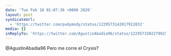 ```yaml
---
date: 'Tue Feb 18 01:07:36 +0000 2020'
layout: post
syndicateUrl:
  - 'https://twitter.com/pudymody/status/1229573142017912832'
media: []
inReplyTo: 'https://twitter.com/AgustinAbadia96/status/1229571502279925761'
---
```

@AgustinAbadia96 Pero me corre el Crysis?